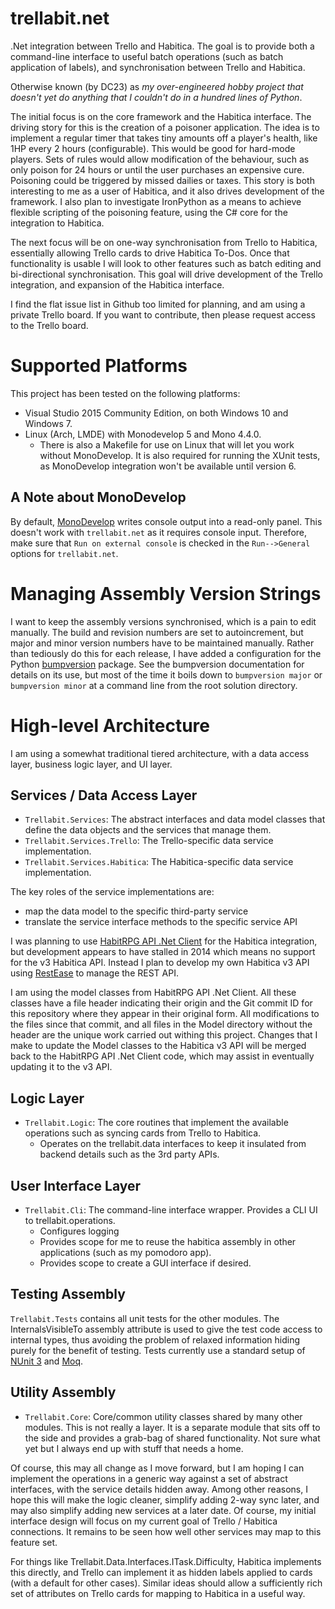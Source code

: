 # trellabit.net
.Net integration between Trello and Habitica. The goal is to provide both
a command-line interface to useful batch operations (such as batch application
of labels), and synchronisation between Trello and Habitica. 

Otherwise known (by DC23) as *my over-engineered hobby project that doesn't 
yet do anything that I couldn't do in a hundred lines of Python*.

The initial focus is on the core framework and the Habitica interface. The
driving story for this is the creation of a poisoner application. The idea is to
implement a regular timer that takes tiny amounts off a player's health, like
1HP every 2 hours (configurable). This would be good for hard-mode players. Sets
of rules would allow modification of the behaviour, such as only poison for 24
hours or until the user purchases an expensive cure.  Poisoning could be
triggered by missed dailies or taxes. This story is both interesting to me as
a user of Habitica, and it also drives development of the framework. I also plan
to investigate IronPython as a means to achieve flexible scripting of the
poisoning feature, using the C# core for the integration to Habitica.

The next focus will be on one-way synchronisation from Trello to Habitica,
essentially allowing Trello cards to drive Habitica To-Dos.  Once that
functionality is usable I will look to other features such as batch editing and
bi-directional synchronisation.  This goal will drive development of the Trello
integration, and expansion of the Habitica interface.

I find the flat issue list in Github too limited for planning, and am using
a private Trello board. If you want to contribute, then please request access to
the Trello board.

# Supported Platforms
This project has been tested on the following platforms:

* Visual Studio 2015 Community Edition, on both Windows 10 and Windows 7.
* Linux (Arch, LMDE) with Monodevelop 5 and Mono 4.4.0.
  * There is also a Makefile for use on Linux that will let you work without MonoDevelop. 
It is also required for running the XUnit tests, as MonoDevelop integration won't be available
until version 6.

## A Note about MonoDevelop
By default, [MonoDevelop](http://www.monodevelop.com/) writes console output
into a read-only panel.
This doesn't work with `trellabit.net` as it requires console input.
Therefore, make sure that `Run on external console` is checked in the `Run-->General` options for `trellabit.net`.

# Managing Assembly Version Strings
I want to keep the assembly versions synchronised, which is a pain to edit
manually. The build and revision numbers are set to autoincrement, but major and
minor version numbers have to be maintained manually. Rather than tediously do
this for each release, I have added a configuration for the Python
[bumpversion](https://github.com/peritus/bumpversion) package. See the
bumpversion documentation for details on its use, but most of the time it boils
down to `bumpversion major` or `bumpversion minor` at a command line from the
root solution directory.

# High-level Architecture

I am using a somewhat traditional tiered architecture, with a data access layer,
business logic layer, and UI layer.

## Services / Data Access Layer
* `Trellabit.Services`: The abstract interfaces and data model classes that define the data objects and the services that manage them.
* `Trellabit.Services.Trello`: The Trello-specific data service implementation.
* `Trellabit.Services.Habitica`: The Habitica-specific data service implementation.

The key roles of the service implementations are:
* map the data model to the specific third-party service
* translate the service interface methods to the specific service API

I was planning to use [HabitRPG API .Net Client](https://github.com/marska/habitrpg-api-dotnet-client)
for the Habitica integration, but development appears to have stalled in 2014 which means no
support for the v3 Habitica API. Instead I plan to develop my own Habitica v3 API using 
[RestEase](https://github.com/canton7/RestEase) to manage the REST API.

I am using the model classes from HabitRPG API .Net Client. All these classes
have a file header indicating their origin and the Git commit ID for this repository where they
appear in their original form. All modifications to the files since that commit,
and all files in the Model directory without the header are the unique work
carried out withing this project. Changes that I make to update the Model classes to the
Habitica v3 API will be merged back to the HabitRPG API .Net Client code, which may assist in
eventually updating it to the v3 API.

## Logic Layer
* `Trellabit.Logic`: The core routines that implement the available operations such as syncing cards from Trello to Habitica.
    * Operates on the trellabit.data interfaces to keep it insulated from backend details such as the 3rd party APIs.

## User Interface Layer
* `Trellabit.Cli`: The command-line interface wrapper. Provides a CLI UI to trellabit.operations.
    * Configures logging
    * Provides scope for me to reuse the habitica assembly in other applications (such as my pomodoro app).
    * Provides scope to create a GUI interface if desired.

## Testing Assembly
`Trellabit.Tests` contains all unit tests for the other modules. The
InternalsVisibleTo assembly attribute is used to give the test code access to
internal types, thus avoiding the problem of relaxed information hiding purely
for the benefit of testing. Tests currently use a standard setup of
[NUnit 3](http://www.nunit.org/) and [Moq](https://github.com/moq/moq4).

## Utility Assembly
* `Trellabit.Core`: Core/common utility classes shared by many other modules.
This is not really a layer. It is a separate module that sits off to the side
and provides a grab-bag of shared functionality. Not sure what yet but I always
end up with stuff that needs a home.
    
Of course, this may all change as I move forward, but I am hoping I can
implement the operations in a generic way against a set of abstract interfaces,
with the service details hidden away.  Among other reasons, I hope this will
make the logic cleaner, simplify adding 2-way sync later, and may also simplify
adding new services at a later date. Of course, my initial interface design will
focus on my current goal of Trello / Habitica connections. It remains to be seen
how well other services may map to this feature set.

For things like Trellabit.Data.Interfaces.ITask.Difficulty, Habitica implements
this directly, and Trello can implement it as hidden labels applied to cards
(with a default for other cases).  Similar ideas should allow a sufficiently
rich set of attributes on Trello cards for mapping to Habitica in a useful way.
